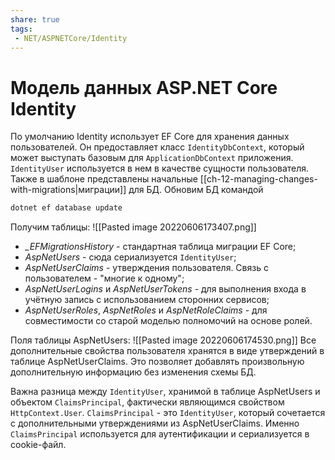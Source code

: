 ```yaml
---
share: true
tags:
 - NET/ASPNETCore/Identity
---
```

# Модель данных ASP.NET Core Identity
По умолчанию Identity использует EF Core для хранения данных пользователей. Он предоставляет класс `IdentityDbContext`, который может выступать базовым для `ApplicationDbContext` приложения. `IdentityUser` используется в нем в качестве сущности пользователя.
Также в шаблоне представлены начальные [[ch-12-managing-changes-with-migrations|миграции]] для БД. Обновим БД командой
```sh
dotnet ef database update
```
Получим таблицы:
![[Pasted image 20220606173407.png]]
- *\_EFMigrationsHistory* - стандартная таблица миграции EF Core;
- *AspNetUsers* - сюда сериализуется `IdentityUser`;
- *AspNetUserClaims* - утверждения пользователя. Связь с пользователем - "многие к одному";
- *AspNetUserLogins* и *AspNetUserTokens* - для выполнения входа в учётную запись с использованием сторонних сервисов;
- *AspNetUserRoles*, *AspNetRoles* и *AspNetRoleClaims* - для совместимости со старой моделью полномочий на основе ролей.

Поля таблицы AspNetUsers:
![[Pasted image 20220606174530.png]]
Все дополнительные свойства пользователя хранятся в виде утверждений в таблице AspNetUserClaims. Это позволяет добавлять произвольную дополнительную информацию без изменения схемы БД.

Важна разница между `IdentityUser`, хранимой в таблице AspNetUsers и объектом `ClaimsPrincipal`, фактически являющимся свойством `HttpContext.User`. `ClaimsPrincipal` - это `IdentityUser`, который сочетается с дополнительными утверждениями из AspNetUserClaims. Именно `ClaimsPrincipal` используется для аутентификации и сериализуется в cookie-файл.